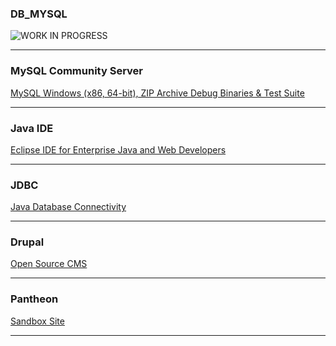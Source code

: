 ### DB_MYSQL
![*WORK IN PROGRESS*](https://mlc3enqihfxh.i.optimole.com/-oReiFg-YQPzv3IV/w:184/h:184/q:auto/https://i0.wp.com/amandaalianell.com/wp-content/uploads/2019/09/awkward-moment-seal-meme.png)<br/>
***
### MySQL Community Server
[MySQL Windows (x86, 64-bit), ZIP Archive Debug Binaries & Test Suite](https://dev.mysql.com/downloads/mysql/)<br/>
***
### Java IDE
[Eclipse IDE for Enterprise Java and Web Developers](https://www.eclipse.org/downloads/packages/release/2021-03/r/eclipse-ide-enterprise-java-and-web-developers)<br/>
***
### JDBC
[Java Database Connectivity](https://docs.oracle.com/javase/8/docs/api/java/sql/package-summary.html)<br/>
***
### Drupal
[Open Source CMS](https://www.drupal.org/)<br/>
***
### Pantheon
[Sandbox Site](https://dashboard.pantheon.io/login)<br/>
***